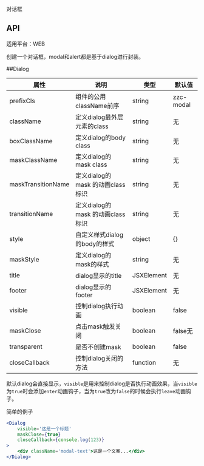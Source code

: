 对话框

## API

适用平台：WEB

创建一个对话框，modal和alert都是基于dialog进行封装。

##Dialog

| 属性               | 说明                             | 类型       | 默认值    |
| ------------------ | -------------------------------- | ---------- | --------- |
| prefixCls          | 组件的公用className前序          | string     | zzc-modal |
| className          | 定义dialog最外层元素的class      | string     | 无        |
| boxClassName       | 定义dialog的body class           | string     | 无        |
| maskClassName      | 定义dialog的mask class           | string     | 无        |
| maskTransitionName | 定义dialog的mask 的动画class标识 | string     | 无        |
| transitionName     | 定义dialog的mask 的动画class标识 | string     | 无        |
| style              | 自定义样式dialog的body的样式     | object     | {}        |
| maskStyle          | 定义dialog的mask的样式           | string     | 无        |
| title              | dialog显示的title                | JSXElement | 无        |
| footer             | dialog显示的footer               | JSXElement | 无        |
| visible            | 控制dialog执行动画               | boolean    |false        |
| maskClose          | 点击mask触发关闭                 | boolean    |false无        |
| transparent        | 是否不创建mask                   | boolean    | false     |
| closeCallback      | 控制dialog关闭的方法             | function   | 无        |

默认dialog会直接显示，`visible`是用来控制dialog是否执行动画效果，当`visible`为`true`时会添加`enter`动画钩子，当为`true`改为`false`的时候会执行`leave`动画钩子。


简单的例子

```jsx
<Dialog
    visible='这是一个标题'
    maskClose={true}
    closeCallback={console.log(123)}
>
    <div className='modal-text'>这是一个文案...</div>
</Dialog>
```